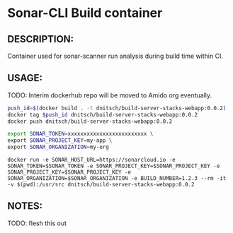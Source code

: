 # Sonar-CLI Build container


DESCRIPTION:
---
Container used for sonar-scanner run analysis during build time within CI.


USAGE:
---

TODO: Interim dockerhub repo will be moved to Amido org eventually.

```bash
push_id=$(docker build . -t dnitsch/build-server-stacks-webapp:0.0.2)
docker tag $push_id dnitsch/build-server-stacks-webapp:0.0.2
docker push dnitsch/build-server-stacks-webapp:0.0.2
```


```bash
export SONAR_TOKEN=xxxxxxxxxxxxxxxxxxxxxxxxx \
export SONAR_PROJECT_KEY=my-app \
export SONAR_ORGANIZATION=my-org
```

```
docker run -e SONAR_HOST_URL=https://sonarcloud.io -e SONAR_TOKEN=$SONAR_TOKEN -e SONAR_PROJECT_KEY=$SONAR_PROJECT_KEY -e SONAR_PROJECT_KEY=$SONAR_PROJECT_KEY -e SONAR_ORGANIZATION=$SONAR_ORGANIZATION -e BUILD_NUMBER=1.2.3 --rm -it -v $(pwd):/usr/src dnitsch/build-server-stacks-webapp:0.0.2
```

NOTES:
---
TODO: flesh this out
